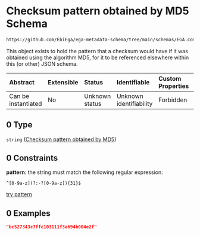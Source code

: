 # Checksum pattern obtained by MD5 Schema

```txt
https://github.com/EbiEga/ega-metadata-schema/tree/main/schemas/EGA.common-definitions.json#/definitions/file_object/properties/encrypted_checksum/oneOf/0
```

This object exists to hold the pattern that a checksum would have if it was obtained using the algorithm MD5, for it to be referenced elsewhere within this (or other) JSON schema.

| Abstract            | Extensible | Status         | Identifiable            | Custom Properties | Additional Properties | Access Restrictions | Defined In                                                                                |
| :------------------ | :--------- | :------------- | :---------------------- | :---------------- | :-------------------- | :------------------ | :---------------------------------------------------------------------------------------- |
| Can be instantiated | No         | Unknown status | Unknown identifiability | Forbidden         | Allowed               | none                | [EGA.common-definitions.json*](../out/EGA.common-definitions.json "open original schema") |

## 0 Type

`string` ([Checksum pattern obtained by MD5](ega-4-definitions-ega-file-object-properties-checksum-ncitc43522-of-the-encrypted-file-oneof-checksum-pattern-obtained-by-md5.md))

## 0 Constraints

**pattern**: the string must match the following regular expression: 

```regexp
^[0-9a-z](?:-?[0-9a-z]){31}$
```

[try pattern](https://regexr.com/?expression=%5E%5B0-9a-z%5D\(%3F%3A-%3F%5B0-9a-z%5D\)%7B31%7D%24 "try regular expression with regexr.com")

## 0 Examples

```json
"bc527343c7ffc103111f3a694b004e2f"
```
